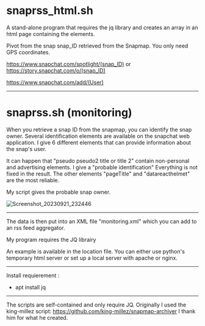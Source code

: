 # snaprss_html.sh

A stand-alone program that requires the jq library and creates an array in an html page containing the elements.

Pivot from the snap snap_ID retrieved from the Snapmap. You only need GPS coordinates.

https://www.snapchat.com/spotlight/(snap_ID) or https://story.snapchat.com/o/(snap_ID)

https://www.snapchat.com/add/(User)

---

# snaprss.sh (monitoring)

When you retrieve a snap ID from the snapmap, you can identify the snap owner. Several identification elements are available on the snapchat web application.
I give 6 different elements that can provide information about the snap's user.

It can happen that "pseudo pseudo2 title or title 2" contain non-personal and advertising elements. I give a "probable identification" Everything is not fixed in the result. The other elements "pageTitle" and "datareacthelmet" are the most reliable.

My script gives the probable snap owner.

![Screenshot_20230921_232446](https://github.com/D4ftR0ck/snaprss/assets/86687768/6e93333f-7662-4ac2-9bb0-47d82b9a0109)

---

The data is then put into an XML file "monitoring.xml" which you can add to an rss feed aggregator.

My program requires the JQ librairy

An example is available in the location file. You can either use python's temporary html server or set up a local server with apache or nginx.

---

Install requierement :
- apt install jq

---

The scripts are self-contained and only require JQ. Originally I used the king-millez script: https://github.com/king-millez/snapmap-archiver
I thank him for what he created.
